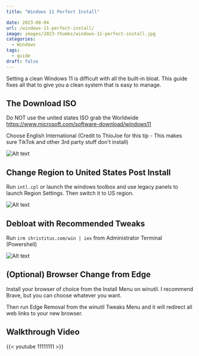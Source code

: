 ```yaml
---
title: "Windows 11 Perfect Install"

date: 2023-08-04
url: /windows-11-perfect-install/
image: images/2023-thumbs/windows-11-perfect-install.jpg
categories:
  - Windows
tags:
  - guide
draft: false
---
```

Setting a clean Windows 11 is difficult with all the built-in bloat. This guide fixes all that to give you a clean system that is easy to manage.
<!--more-->

## The Download ISO

Do NOT use the united states ISO grab the Worldwide <https://www.microsoft.com/software-download/windows11>

Choose English International (Credit to ThioJoe for this tip - This makes sure TikTok and other 3rd party stuff don't install)

![Alt text](/images/2023/windows-11-perfect-install/english.png)

## Change Region to United States Post Install

Run `intl.cpl` or launch the windows toolbox and use legacy panels to launch Region Settings. Then switch it to US region.

![Alt text](/images/2023/windows-11-perfect-install/region.png)

## Debloat with Recommended Tweaks

Run `irm christitus.com/win | iex` from Administrator Terminal (Powershell)

![Alt text](/images/2023/windows-11-perfect-install/winutil.png)

## (Optional) Browser Change from Edge

Install your browser of choice from the Install Menu on winutil. I recommend Brave, but you can choose whatever you want.

Then run Edge Removal from the winutil Tweaks Menu and it will redirect all web links to your new browser.

## Walkthrough Video

{{< youtube 11111111 >}}
